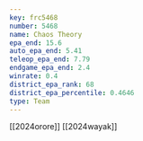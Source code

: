 ```yaml
---
key: frc5468
number: 5468
name: Chaos Theory
epa_end: 15.6
auto_epa_end: 5.41
teleop_epa_end: 7.79
endgame_epa_end: 2.4
winrate: 0.4
district_epa_rank: 68
district_epa_percentile: 0.4646
type: Team
---
```

[[2024orore]]
[[2024wayak]]
